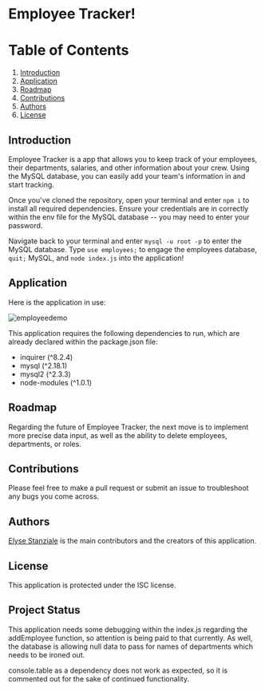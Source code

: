 # Employee Tracker!
# Table of Contents
1. [Introduction](#introduction)
2. [Application](#application)
3. [Roadmap](#roadmap)
4. [Contributions](#contributions)
5. [Authors](#authors)
6. [License](#license)


## <a id="introduction">Introduction</a>
Employee Tracker is a app that allows you to keep track of your employees, their departments, salaries, and other information about your crew. Using the MySQL database, you can easily add your team's information in and start tracking.

Once you've cloned the repository, open your terminal and enter `npm i` to install all required dependencies. Ensure your credentials are in correctly within the env file for the MySQL database -- you may need to enter your password.

Navigate back to your terminal and enter `mysql -u root -p` to enter the MySQL database. Type `use employees;` to engage the employees database, `quit;` MySQL, and `node index.js` into the application!

## <a id="application">Application</a>
Here is the application in use:

![employeedemo](https://user-images.githubusercontent.com/95983252/179425664-b35e1722-2d23-40cd-bfad-fcd0c33ccf61.gif)

This application requires the following dependencies to run, which are already declared within the package.json file:

* inquirer (^8.2.4)
* mysql (^2.18.1)
* mysql2 (^2.3.3)
* node-modules (^1.0.1)

## <a id="roadmap">Roadmap</a>
Regarding the future of Employee Tracker, the next move is to implement more precise data input, as well as the ability to delete employees, departments, or roles.

## <a id="contributions">Contributions</a>
Please feel free to make a pull request or submit an issue to troubleshoot any bugs you come across.

## <a id="authors">Authors</a>
[Elyse Stanziale](https://github.com/elystanz) is the main contributors and the creators of this application.

## <a id="license">License</a>
This application is protected under the ISC license.

## <a id=#status>Project Status</a>
This application needs some debugging within the index.js regarding the addEmployee function, so attention is being paid to that currently. As well, the database is allowing null data to pass for names of departments which needs to be ironed out.

console.table as a dependency does not work as expected, so it is commented out for the sake of continued functionality.
